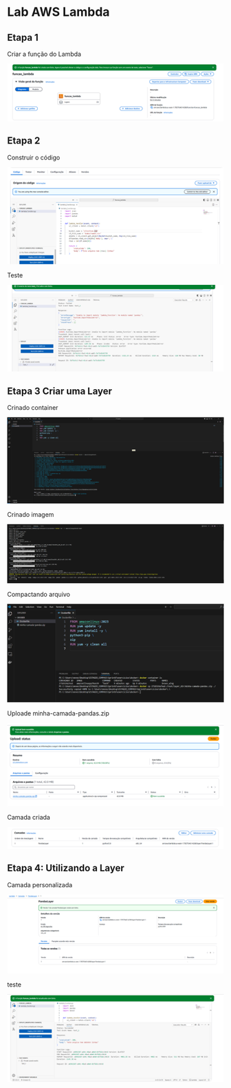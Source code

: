 # Lab AWS Lambda

## Etapa 1

Criar a função do Lambda

![cria_lambda](/Sprint_6/Evidencias/lab_aws_lambda/criar_lambda.png)

## Etapa 2

Construir o código

![construir_codigo](/Sprint_6/Evidencias/lab_aws_lambda/substituicao_codigo.png)

Teste 

![test_erro_lambda](/Sprint_6/Evidencias/lab_aws_lambda/test_erro_lambda.png)

## Etapa 3 Criar uma Layer

Crinado container

![cria_container](/Sprint_6/Evidencias/lab_aws_lambda/container_lambda.png)

Crinado imagem 

![cria_imagem](/Sprint_6/Evidencias/lab_aws_lambda/imagem_lambda.png)

Compactando arquivo

![compacta_arquivo](/Sprint_6/Evidencias/lab_aws_lambda/arquivos_compactados.png)

Uploade minha-camada-pandas.zip

![uploader_arquivo](/Sprint_6/Evidencias/lab_aws_lambda/uploade_arquivo.png)

Camada criada

![camada](/Sprint_6/Evidencias/lab_aws_lambda/camada.png)

## Etapa 4: Utilizando a Layer

Camada personalizada

![cria_layer](/Sprint_6/Evidencias/lab_aws_lambda/criado_pandas_layer.png)

teste

![cria_sucess_lambda](/Sprint_6/Evidencias/lab_aws_lambda/test_sucess_lambda.png)
